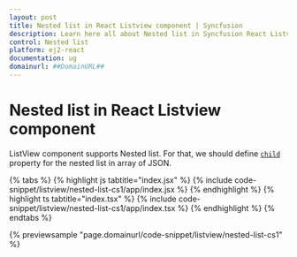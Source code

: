 ```yaml
---
layout: post
title: Nested list in React Listview component | Syncfusion
description: Learn here all about Nested list in Syncfusion React Listview component of Syncfusion Essential JS 2 and more.
control: Nested list 
platform: ej2-react
documentation: ug
domainurl: ##DomainURL##
---
```


# Nested list in React Listview component

ListView component supports Nested list. For that, we should define [`child`](https://ej2.syncfusion.com/react/documentation/api/list-view/fieldSettingsModel/#child) property for the nested list in array of JSON.

{% tabs %}
{% highlight js tabtitle="index.jsx" %}
{% include code-snippet/listview/nested-list-cs1/app/index.jsx %}
{% endhighlight %}
{% highlight ts tabtitle="index.tsx" %}
{% include code-snippet/listview/nested-list-cs1/app/index.tsx %}
{% endhighlight %}
{% endtabs %}

 {% previewsample "page.domainurl/code-snippet/listview/nested-list-cs1" %}
